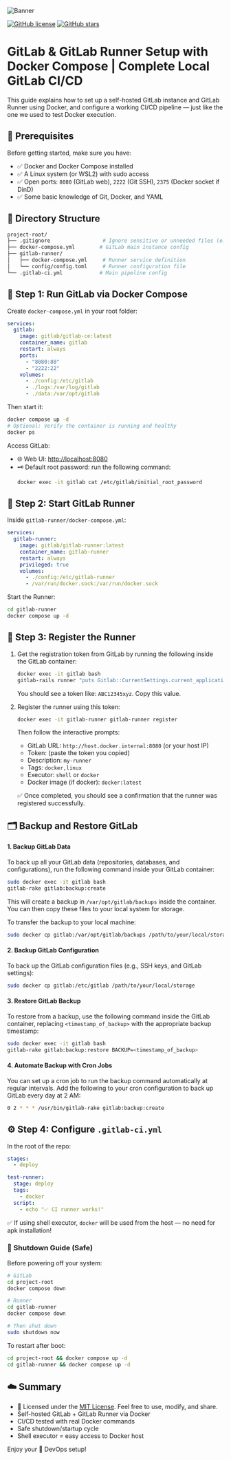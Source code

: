 
![Banner](https://raw.githubusercontent.com/ahmadsheikhi89/gitlab-runner-docker-setup/main/banner.png)

[![GitHub license](https://img.shields.io/github/license/ahmadsheikhi89/gitlab-runner-docker-setup?style=for-the-badge)](https://github.com/ahmadsheikhi89/gitlab-runner-docker-setup/blob/main/LICENSE)
[![GitHub stars](https://img.shields.io/github/stars/ahmadsheikhi89/gitlab-runner-docker-setup?style=for-the-badge)](https://github.com/ahmadsheikhi89/gitlab-runner-docker-setup/stargazers)

# GitLab & GitLab Runner Setup with Docker Compose | Complete Local GitLab CI/CD

This guide explains how to set up a self-hosted GitLab instance and GitLab Runner using Docker, and configure a working CI/CD pipeline — just like the one we used to test Docker execution.

## 🚀 Prerequisites

Before getting started, make sure you have:

- ✅ Docker and Docker Compose installed
- ✅ A Linux system (or WSL2) with sudo access
- ✅ Open ports: `8080` (GitLab web), `2222` (Git SSH), `2375` (Docker socket if DinD)
- ✅ Some basic knowledge of Git, Docker, and YAML

## 📁 Directory Structure

```bash
project-root/
├── .gitignore                 # Ignore sensitive or unneeded files (e.g. logs, volumes)
├── docker-compose.yml        # GitLab main instance config
├── gitlab-runner/
│   ├── docker-compose.yml     # Runner service definition
│   └── config/config.toml     # Runner configuration file
└── .gitlab-ci.yml            # Main pipeline config
```

## 🐙 Step 1: Run GitLab via Docker Compose

Create `docker-compose.yml` in your root folder:

```yaml
services:
  gitlab:
    image: gitlab/gitlab-ce:latest
    container_name: gitlab
    restart: always
    ports:
      - "8080:80"
      - "2222:22"
    volumes:
      - ./config:/etc/gitlab
      - ./logs:/var/log/gitlab
      - ./data:/var/opt/gitlab
```

Then start it:

```bash
docker compose up -d
# Optional: Verify the container is running and healthy
docker ps
```

Access GitLab:

- 🌐 Web UI: [http://localhost:8080](http://localhost:8080)
- 🗝️ Default root password: run the following command:
  ```bash
  docker exec -it gitlab cat /etc/gitlab/initial_root_password
  ```

## 🚀 Step 2: Start GitLab Runner

Inside `gitlab-runner/docker-compose.yml`:

```yaml
services:
  gitlab-runner:
    image: gitlab/gitlab-runner:latest
    container_name: gitlab-runner
    restart: always
    privileged: true
    volumes:
      - ./config:/etc/gitlab-runner
      - /var/run/docker.sock:/var/run/docker.sock
```

Start the Runner:

```bash
cd gitlab-runner
docker compose up -d
```

## 🔑 Step 3: Register the Runner

1. Get the registration token from GitLab by running the following inside the GitLab container:

   ```bash
   docker exec -it gitlab bash
   gitlab-rails runner "puts Gitlab::CurrentSettings.current_application_settings.runners_registration_token"  # Run this inside the GitLab container with root privileges
   ```

   You should see a token like: `ABC12345xyz`. Copy this value.

2. Register the runner using this token:

   ```bash
   docker exec -it gitlab-runner gitlab-runner register
   ```

   Then follow the interactive prompts:

   - GitLab URL: `http://host.docker.internal:8080` (or your host IP)
   - Token: (paste the token you copied)
   - Description: `my-runner`
   - Tags: `docker,linux`
   - Executor: `shell` or `docker`
   - Docker image (if docker): `docker:latest`

   ✅ Once completed, you should see a confirmation that the runner was registered successfully.

## 🗂️ Backup and Restore GitLab

#### 1. **Backup GitLab Data**

To back up all your GitLab data (repositories, databases, and configurations), run the following command inside your GitLab container:

```bash
sudo docker exec -it gitlab bash
gitlab-rake gitlab:backup:create
```

This will create a backup in `/var/opt/gitlab/backups` inside the container. You can then copy these files to your local system for storage.

To transfer the backup to your local machine:

```bash
sudo docker cp gitlab:/var/opt/gitlab/backups /path/to/your/local/storage
```

#### 2. **Backup GitLab Configuration**

To back up the GitLab configuration files (e.g., SSH keys, and GitLab settings):

```bash
sudo docker cp gitlab:/etc/gitlab /path/to/your/local/storage
```

#### 3. **Restore GitLab Backup**

To restore from a backup, use the following command inside the GitLab container, replacing `<timestamp_of_backup>` with the appropriate backup timestamp:

```bash
sudo docker exec -it gitlab bash
gitlab-rake gitlab:backup:restore BACKUP=<timestamp_of_backup>
```

#### 4. **Automate Backup with Cron Jobs**

You can set up a cron job to run the backup command automatically at regular intervals. Add the following to your cron configuration to back up GitLab every day at 2 AM:

```bash
0 2 * * * /usr/bin/gitlab-rake gitlab:backup:create
```

## ⚙️ Step 4: Configure `.gitlab-ci.yml`

In the root of the repo:

```yaml
stages:
  - deploy

test-runner:
  stage: deploy
  tags:
    - docker
  script:
    - echo "✅ CI runner works!"
```

✅ If using shell executor, `docker` will be used from the host — no need for apk installation!

### 🔌 Shutdown Guide (Safe)

Before powering off your system:

```bash
# GitLab
cd project-root
docker compose down

# Runner
cd gitlab-runner
docker compose down

# Then shut down
sudo shutdown now
```

To restart after boot:

```bash
cd project-root && docker compose up -d
cd gitlab-runner && docker compose up -d
```

## ☁️ Summary

- 📄 Licensed under the [MIT License](https://github.com/ahmadsheikhi89/gitlab-runner-docker-setup/blob/main/LICENSE). Feel free to use, modify, and share.
- Self-hosted GitLab + GitLab Runner via Docker
- CI/CD tested with real Docker commands
- Safe shutdown/startup cycle
- Shell executor = easy access to Docker host

Enjoy your 🚀 DevOps setup!
